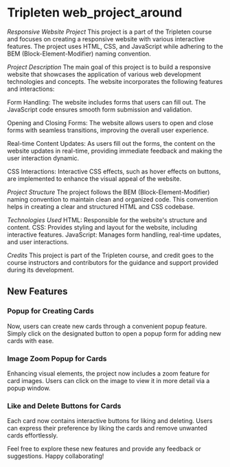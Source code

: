 # Tripleten web_project_around
*Responsive Website Project*
This project is a part of the Tripleten course and focuses on creating a responsive website with various interactive features. The project uses HTML, CSS, and JavaScript while adhering to the BEM (Block-Element-Modifier) naming convention.

*Project Description*
The main goal of this project is to build a responsive website that showcases the application of various web development technologies and concepts. The website incorporates the following features and interactions:

Form Handling: The website includes forms that users can fill out. The JavaScript code ensures smooth form submission and validation.

Opening and Closing Forms: The website allows users to open and close forms with seamless transitions, improving the overall user experience.

Real-time Content Updates: As users fill out the forms, the content on the website updates in real-time, providing immediate feedback and making the user interaction dynamic.

CSS Interactions: Interactive CSS effects, such as hover effects on buttons, are implemented to enhance the visual appeal of the website.

*Project Structure*
The project follows the BEM (Block-Element-Modifier) naming convention to maintain clean and organized code. This convention helps in creating a clear and structured HTML and CSS codebase.

*Technologies Used*
HTML: Responsible for the website's structure and content.
CSS: Provides styling and layout for the website, including interactive features.
JavaScript: Manages form handling, real-time updates, and user interactions.

*Credits*
This project is part of the Tripleten course, and credit goes to the course instructors and contributors for the guidance and support provided during its development.

## New Features

### Popup for Creating Cards
Now, users can create new cards through a convenient popup feature. Simply click on the designated button to open a popup form for adding new cards with ease.

### Image Zoom Popup for Cards
Enhancing visual elements, the project now includes a zoom feature for card images. Users can click on the image to view it in more detail via a popup window.

### Like and Delete Buttons for Cards
Each card now contains interactive buttons for liking and deleting. Users can express their preference by liking the cards and remove unwanted cards effortlessly.

Feel free to explore these new features and provide any feedback or suggestions.
Happy collaborating!




